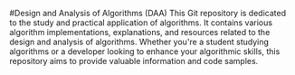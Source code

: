 #Design and Analysis of Algorithms (DAA)
This Git repository is dedicated to the study and practical application of algorithms. It contains various algorithm implementations, explanations, and resources related to the design and analysis of algorithms. Whether you're a student studying algorithms or a developer looking to enhance your algorithmic skills, this repository aims to provide valuable information and code samples.

